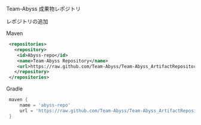 Team-Abyss 成果物レポジトリ

レポジトリの追加

Maven

```xml
 <repositories>
   <repository>
    <id>Abyss-repo</id>
    <name>Team-Abyss Repository</name>
    <url>https://raw.github.com/Team-Abyss/Team-Abyss_ArtifactRepository/master</url>
   </repository>
 </repositories>
```

Gradle
```Groovy
 maven {
     name = 'abyss-repo'
     url = 'https://raw.github.com/Team-Abyss/Team-Abyss_ArtifactRepository/master'
 }
```    

